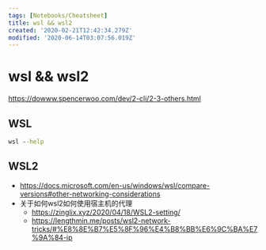 ```yaml
---
tags: [Notebooks/Cheatsheet]
title: wsl && wsl2
created: '2020-02-21T12:42:34.279Z'
modified: '2020-06-14T03:07:56.019Z'
---
```


# wsl && wsl2

https://dowww.spencerwoo.com/dev/2-cli/2-3-others.html

## WSL

```cmd
wsl --help
```

## WSL2
- https://docs.microsoft.com/en-us/windows/wsl/compare-versions#other-networking-considerations
- 关于如何wsl2如何使用宿主机的代理
  - https://zinglix.xyz/2020/04/18/WSL2-setting/
  - https://lengthmin.me/posts/wsl2-network-tricks/#%E8%8E%B7%E5%8F%96%E4%B8%BB%E6%9C%BA%E7%9A%84-ip

```bash

```
